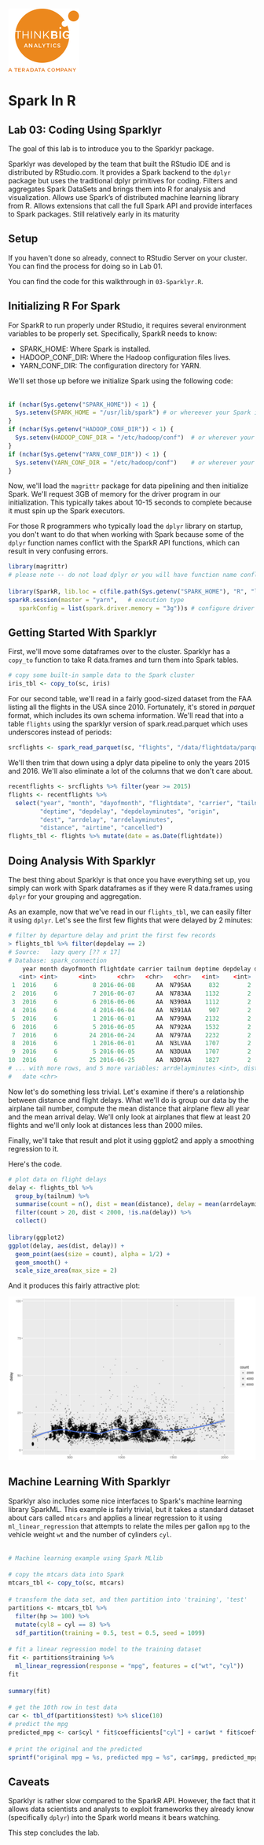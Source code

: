 ![](../../images/ThinkBig_logo_ORANGE-RGB_tiny.png)

# Spark In R
## Lab 03: Coding Using Sparklyr

The goal of this lab is to introduce you to the Sparklyr package.

Sparklyr was developed by the team that built the RStudio IDE and is distributed by RStudio.com. It provides a Spark backend to the `dplyr` package but uses the traditional dplyr primitives for coding. 
Filters and aggregates Spark DataSets and brings them into R for analysis and visualization.
Allows use Spark’s of distributed machine learning library from R.
Allows extensions that call the full Spark API and provide interfaces to Spark packages.
Still relatively early in its maturity

## Setup

If you haven't done so already, connect to RStudio Server on your cluster. You can find the process for doing so in Lab 01.

You can find the code for this walkthrough in `03-Sparklyr.R`.

## Initializing R For Spark
For SparkR to run properly under RStudio, it requires several environment variables to be properly set. Specifically, SparkR needs to know:

* SPARK_HOME: Where Spark is installed.
* HADOOP\_CONF\_DIR: Where the Hadoop configuration files lives.
* YARN\_CONF\_DIR: The configuration directory for YARN.

We'll set those up before we initialize Spark using the following code:

~~~r

if (nchar(Sys.getenv("SPARK_HOME")) < 1) {
  Sys.setenv(SPARK_HOME = "/usr/lib/spark") # or whereever your Spark install lives
}
if (nchar(Sys.getenv("HADOOP_CONF_DIR")) < 1) {
  Sys.setenv(HADOOP_CONF_DIR = "/etc/hadoop/conf")  # or wherever your Hadoop lives
}
if (nchar(Sys.getenv("YARN_CONF_DIR")) < 1) {
  Sys.setenv(YARN_CONF_DIR = "/etc/hadoop/conf")    # or wherever your YARN config lives
}
~~~

Now, we'll load the `magrittr` package for data pipelining and then initialize Spark. We'll request 3GB of memory for the driver program in our initialization. This typically takes about 10-15 seconds to complete because it must spin up the Spark executors.

For those R programmers who typically load the `dplyr` library on startup, you don't want to do that when working with Spark because some of the `dplyr` function names conflict with the SparkR API functions, which can result in very confusing errors.

~~~r
library(magrittr)
# please note -- do not load dplyr or you will have function name conflicts

library(SparkR, lib.loc = c(file.path(Sys.getenv("SPARK_HOME"), "R", "lib")))
sparkR.session(master = "yarn",   # execution type
   sparkConfig = list(spark.driver.memory = "3g"))s # configure driver and executors
~~~

## Getting Started With Sparklyr

First, we'll move some dataframes over to the cluster. Sparklyr has a `copy_to` function to take R data.frames and turn them into Spark tables.

```r
# copy some built-in sample data to the Spark cluster
iris_tbl <- copy_to(sc, iris)
```

For our second table, we'll read in a fairly good-sized dataset from the FAA listing all the flights in the USA since 2010. Fortunately, it's stored in *parquet* format, which includes its own schema information. We'll read that into a table `flights` using the sparklyr version of spark.read.parquet which uses underscores instead of periods:

```r
srcflights <- spark_read_parquet(sc, "flights", "/data/flightdata/parquet-trimmed")
```

We'll then trim that down using a dplyr data pipeline to only the years 2015 and 2016. We'll also eliminate a lot of the columns that we don't care about.

```r
recentflights <- srcflights %>% filter(year >= 2015)
flights <- recentflights %>% 
  select("year", "month", "dayofmonth", "flightdate", "carrier", "tailnum",
         "deptime", "depdelay", "depdelayminutes", "origin",
         "dest", "arrdelay", "arrdelayminutes",
         "distance", "airtime", "cancelled")
flights_tbl <- flights %>% mutate(date = as.Date(flightdate))
```

## Doing Analysis With Sparklyr

The best thing about Sparklyr is that once you have everything set up, you simply can work with Spark dataframes as if they were R data.frames using `dplyr` for your grouping and aggregation.

As an example, now that we've read in our `flights_tbl`, we can easily filter it using `dplyr`. Let's see the first few flights that were delayed by 2 minutes:

```r
# filter by departure delay and print the first few records
> flights_tbl %>% filter(depdelay == 2)
# Source:   lazy query [?? x 17]
# Database: spark_connection
    year month dayofmonth flightdate carrier tailnum deptime depdelay depdelayminutes origin  dest arrdelay
   <int> <int>      <int>      <chr>   <chr>   <chr>   <int>    <int>           <int>  <chr> <chr>    <int>
 1  2016     6          8 2016-06-08      AA  N795AA     832        2               2    JFK   LAX       14
 2  2016     6          7 2016-06-07      AA  N783AA    1132        2               2    LAX   JFK        7
 3  2016     6          6 2016-06-06      AA  N390AA    1112        2               2    DFW   HNL       16
 4  2016     6          4 2016-06-04      AA  N391AA     907        2               2    DFW   OGG        6
 5  2016     6          1 2016-06-01      AA  N799AA    2132        2               2    LAX   JFK        1
 6  2016     6          5 2016-06-05      AA  N792AA    1532        2               2    LAX   JFK       36
 7  2016     6         24 2016-06-24      AA  N797AA    2232        2               2    JFK   LAX       20
 8  2016     6          1 2016-06-01      AA  N3LVAA    1707        2               2    ORD   LAS      -25
 9  2016     6          5 2016-06-05      AA  N3DUAA    1707        2               2    ORD   LAS        2
10  2016     6         25 2016-06-25      AA  N3DYAA    1827        2               2    ORD   LAS        5
# ... with more rows, and 5 more variables: arrdelayminutes <int>, distance <int>, airtime <int>, cancelled <int>,
#   date <chr>
```

Now let's do something less trivial. Let's examine if there's a relationship between distance and flight delays. What we'll do is group our data by the airplane tail number, compute the mean distance that airplane flew all year and the mean arrival delay. We'll only look at airplanes that flew at least 20 flights and we'll only look at distances less than 2000 miles.

Finally, we'll take that result and plot it using ggplot2 and apply a smoothing regression to it.

Here's the code.

```r
# plot data on flight delays
delay <- flights_tbl %>% 
  group_by(tailnum) %>%
  summarise(count = n(), dist = mean(distance), delay = mean(arrdelayminutes)) %>%
  filter(count > 20, dist < 2000, !is.na(delay)) %>%
  collect()

library(ggplot2)
ggplot(delay, aes(dist, delay)) +
  geom_point(aes(size = count), alpha = 1/2) +
  geom_smooth() +
  scale_size_area(max_size = 2)
```
And it produces this fairly attractive plot:

![plot of flights](images/flights.jpg)

## Machine Learning With Sparklyr

Sparklyr also includes some nice interfaces to Spark's machine learning library SparkML. This example is fairly trivial, but it takes a standard dataset about cars called `mtcars` and applies a linear regression to it using `ml_linear_regression` that attempts to relate the miles per gallon `mpg` to the vehicle weight `wt` and the number of cylinders `cyl`.

~~~r

# Machine learning example using Spark MLlib

# copy the mtcars data into Spark
mtcars_tbl <- copy_to(sc, mtcars)

# transform the data set, and then partition into 'training', 'test'
partitions <- mtcars_tbl %>%
  filter(hp >= 100) %>%
  mutate(cyl8 = cyl == 8) %>%
  sdf_partition(training = 0.5, test = 0.5, seed = 1099)

# fit a linear regression model to the training dataset
fit <- partitions$training %>%
  ml_linear_regression(response = "mpg", features = c("wt", "cyl"))
fit

summary(fit)

# get the 10th row in test data
car <- tbl_df(partitions$test) %>% slice(10)
# predict the mpg 
predicted_mpg <- car$cyl * fit$coefficients["cyl"] + car$wt * fit$coefficients["wt"] + fit$coefficients["(Intercept)"]

# print the original and the predicted
sprintf("original mpg = %s, predicted mpg = %s", car$mpg, predicted_mpg)
~~~

## Caveats
Sparklyr is rather slow compared to the SparkR API. However, the fact that it allows data scientists and analysts to exploit frameworks they already know (specifically `dplyr`) into the Spark world means it bears watching.

This step concludes the lab.
